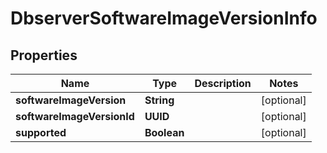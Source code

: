 

# DbserverSoftwareImageVersionInfo


## Properties

Name | Type | Description | Notes
------------ | ------------- | ------------- | -------------
**softwareImageVersion** | **String** |  |  [optional]
**softwareImageVersionId** | **UUID** |  |  [optional]
**supported** | **Boolean** |  |  [optional]



